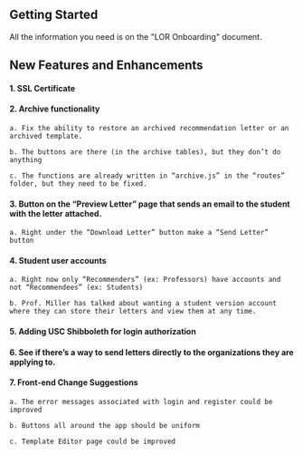 ## Getting Started

All the information you need is on the "LOR Onboarding" document. 

## New Features and Enhancements

#### 1. SSL Certificate

#### 2. Archive functionality 

    a. Fix the ability to restore an archived recommendation letter or an archived template. 
    
    b. The buttons are there (in the archive tables), but they don’t do anything 
    
    c. The functions are already written in “archive.js” in the “routes” folder, but they need to be fixed.
      
#### 3. Button on the “Preview Letter” page that sends an email to the student with the letter attached.
    
    a. Right under the “Download Letter” button make a “Send Letter” button
    
#### 4. Student user accounts
    
    a. Right now only “Recommenders” (ex: Professors) have accounts and not “Recommendees” (ex: Students)
    
    b. Prof. Miller has talked about wanting a student version account where they can store their letters and view them at any time.

#### 5. Adding USC Shibboleth for login authorization

#### 6. See if there’s a way to send letters directly to the organizations they are applying to.

#### 7. Front-end Change Suggestions
    
    a. The error messages associated with login and register could be improved
    
    b. Buttons all around the app should be uniform
    
    c. Template Editor page could be improved

